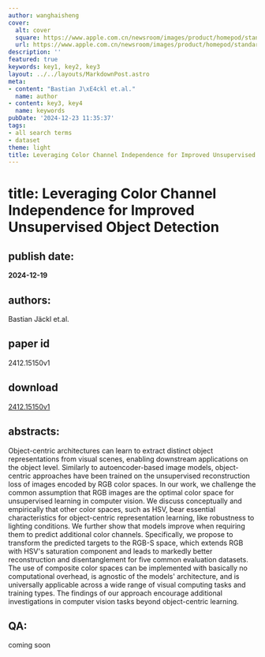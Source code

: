 ```yaml
---
author: wanghaisheng
cover:
  alt: cover
  square: https://www.apple.com.cn/newsroom/images/product/homepod/standard/Apple-HomePod-hero-230118_big.jpg.large_2x.jpg
  url: https://www.apple.com.cn/newsroom/images/product/homepod/standard/Apple-HomePod-hero-230118_big.jpg.large_2x.jpg
description: ''
featured: true
keywords: key1, key2, key3
layout: ../../layouts/MarkdownPost.astro
meta:
- content: "Bastian J\xE4ckl et.al."
  name: author
- content: key3, key4
  name: keywords
pubDate: '2024-12-23 11:35:37'
tags:
- all search terms
- dataset
theme: light
title: Leveraging Color Channel Independence for Improved Unsupervised Object Detection
---
```


# title: Leveraging Color Channel Independence for Improved Unsupervised Object Detection 
## publish date: 
**2024-12-19** 
## authors: 
  Bastian Jäckl et.al. 
## paper id
2412.15150v1
## download
[2412.15150v1](http://arxiv.org/abs/2412.15150v1)
## abstracts:
Object-centric architectures can learn to extract distinct object representations from visual scenes, enabling downstream applications on the object level. Similarly to autoencoder-based image models, object-centric approaches have been trained on the unsupervised reconstruction loss of images encoded by RGB color spaces. In our work, we challenge the common assumption that RGB images are the optimal color space for unsupervised learning in computer vision. We discuss conceptually and empirically that other color spaces, such as HSV, bear essential characteristics for object-centric representation learning, like robustness to lighting conditions. We further show that models improve when requiring them to predict additional color channels. Specifically, we propose to transform the predicted targets to the RGB-S space, which extends RGB with HSV's saturation component and leads to markedly better reconstruction and disentanglement for five common evaluation datasets. The use of composite color spaces can be implemented with basically no computational overhead, is agnostic of the models' architecture, and is universally applicable across a wide range of visual computing tasks and training types. The findings of our approach encourage additional investigations in computer vision tasks beyond object-centric learning.
## QA:
coming soon
